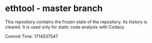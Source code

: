 # ethtool - master branch

This repository contains the frozen state of the repository.
Its history is cleared. It is used only for static code
analysis with Codacy.

Commit Time: 1714537547